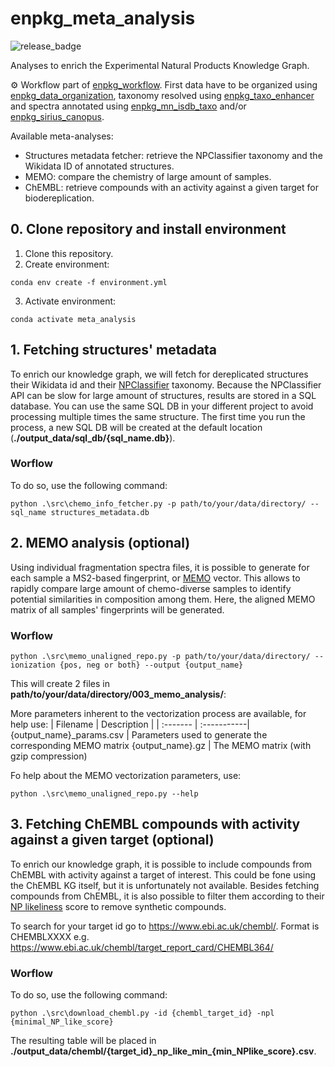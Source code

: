 # enpkg_meta_analysis

![release_badge](https://img.shields.io/github/v/release/enpkg/enpkg_meta_analysis)

Analyses  to enrich the Experimental Natural Products Knowledge Graph.

⚙️ Workflow part of [enpkg_workflow](https://github.com/enpkg_mn_isdb_taxo/enpkg_workflow). First data have to be organized using [enpkg_data_organization](https://github.com/enpkg/enpkg_data_organization), taxonomy resolved using [enpkg_taxo_enhancer](https://github.com/enpkg/enpkg_taxo_enhancer) and spectra annotated using [enpkg_mn_isdb_taxo](https://github.com/enpkg/enpkg_mn_isdb_taxo) and/or [enpkg_sirius_canopus](https://github.com/enpkg/enpkg_sirius_canopus). 

Available meta-analyses:
- Structures metadata fetcher: retrieve the NPClassifier taxonomy and the Wikidata ID of annotated structures.
- MEMO: compare the chemistry of large amount of samples.
- ChEMBL: retrieve compounds with an activity against a given target for biodereplication.

## 0. Clone repository and install environment

1. Clone this repository.
2. Create environment: 
```console 
conda env create -f environment.yml
```
3. Activate environment:  
```console 
conda activate meta_analysis
```

## 1. Fetching structures' metadata
To enrich our knowledge graph, we will fetch for dereplicated structures their Wikidata id and their [NPClassifier](https://pubs.acs.org/doi/10.1021/acs.jnatprod.1c00399) taxonomy. Because the NPClassifier API can be slow for large amount of structures, results are stored in a SQL database. You can use the same SQL DB in your different project to avoid processing multiple times the same structure. The first time you run the process, a new SQL DB will be created at the default location (**./output_data/sql_db/{sql_name.db}**).
### Worflow
To do so, use the following command:
```console
python .\src\chemo_info_fetcher.py -p path/to/your/data/directory/ --sql_name structures_metadata.db
```

## 2. MEMO analysis (optional)
Using individual fragmentation spectra files, it is possible to generate for each sample a MS2-based fingerprint, or [MEMO](https://github.com/mandelbrot-project/memo) vector. This allows to rapidly compare large amount of chemo-diverse samples to identify potential similarities in composition among them. Here, the aligned MEMO matrix of all samples' fingerprints will be generated.
### Worflow
```console
python .\src\memo_unaligned_repo.py -p path/to/your/data/directory/ --ionization {pos, neg or both} --output {output_name}
```

This will create 2 files in **path/to/your/data/directory/003_memo_analysis/**:

More parameters inherent to the vectorization process are available, for help use:
| Filename | Description |
| :------- | :-----------|
{output_name}\_params.csv | Parameters used to generate the corresponding MEMO matrix
{output_name}.gz | The MEMO matrix (with gzip compression)

Fo help about the MEMO vectorization parameters, use:

```console
python .\src\memo_unaligned_repo.py --help
```

## 3. Fetching ChEMBL compounds with activity against a given target (optional)
To enrich our knowledge graph, it is possible to include compounds from ChEMBL with activity against a target of interest. This could be fone using the ChEMBL KG itself, but it is unfortunately not available. Besides fetching compounds from ChEMBL, it is also possible to filter them according to their [NP likeliness](https://pubs.acs.org/doi/10.1021/ci700286x) score to remove synthetic compounds. 

To search for your target id go to https://www.ebi.ac.uk/chembl/. Format is CHEMBLXXXX e.g. https://www.ebi.ac.uk/chembl/target_report_card/CHEMBL364/

### Worflow
To do so, use the following command:
```console
python .\src\download_chembl.py -id {chembl_target_id} -npl {minimal_NP_like_score}
```
The resulting table will be placed in **./output_data/chembl/{target_id}\_np_like_min_{min_NPlike_score}.csv**.
